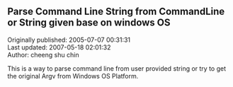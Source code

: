 ## Parse Command Line String from CommandLine or String given base on windows OS  
Originally published: 2005-07-07 00:31:31  
Last updated: 2007-05-18 02:01:32  
Author: cheeng shu chin  
  
This is a way to parse command line from user provided string or try to get the original Argv from Windows OS Platform.
